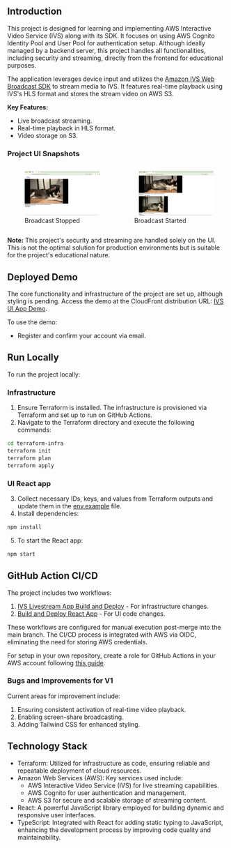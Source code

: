 ## Introduction
This project is designed for learning and implementing AWS Interactive Video Service (IVS) along with its SDK. It focuses on using AWS Cognito Identity Pool and User Pool for authentication setup. Although ideally managed by a backend server, this project handles all functionalities, including security and streaming, directly from the frontend for educational purposes.

The application leverages device input and utilizes the [Amazon IVS Web Broadcast SDK](https://aws.amazon.com/blogs/media/broadcast-from-a-browser-with-the-amazon-ivs-web-broadcast-sdk/) to stream media to IVS. It features real-time playback using IVS's HLS format and stores the stream video on AWS S3. 

**Key Features:**
- Live broadcast streaming.
- Real-time playback in HLS format.
- Video storage on S3.


### Project UI Snapshots
<div style="display: flex; justify-content: space-between;">
  <figure>
    <img src="./assets/broadcast1.png" style="margin-right: 10px;"/>
    <figcaption>Broadcast Stopped</figcaption>
  </figure>
  <figure>
    <img src="./assets/broadcast2.png" style="margin-left: 10px;"/>
    <figcaption>Broadcast Started</figcaption>
  </figure>
</div>

**Note:** This project's security and streaming are handled solely on the UI. This is not the optimal solution for production environments but is suitable for the project's educational nature.

## Deployed Demo
The core functionality and infrastructure of the project are set up, although styling is pending. Access the demo at the CloudFront distribution URL: [IVS UI App Demo](d29gm9l5e6ckn5.cloudfront.net).

To use the demo:
- Register and confirm your account via email.

## Run Locally
To run the project locally:

### Infrastructure
1. Ensure Terraform is installed. The infrastructure is provisioned via Terraform and set up to run on GitHub Actions.
2. Navigate to the Terraform directory and execute the following commands:

```bash
cd terraform-infra
terraform init
terraform plan
terraform apply
```

### UI React app
3. Collect necessary IDs, keys, and values from Terraform outputs and update them in the [env.example](env.example) file.
4. Install dependencies:

```bash
npm install
```

5. To start the React app:

```bash
npm start
```


## GitHub Action CI/CD
The project includes two workflows:
1. [IVS Livestream App Build and Deploy](.github/workflows/react_app_build_deploy.yaml) - For infrastructure changes.
2. [Build and Deploy React App](.github/workflows/react_app_build_deploy.yaml) - For UI code changes.

These workflows are configured for manual execution post-merge into the main branch. The CI/CD process is integrated with AWS via OIDC, eliminating the need for storing AWS credentials. 

For setup in your own repository, create a role for GitHub Actions in your AWS account following [this guide](https://docs.github.com/en/actions/deployment/security-hardening-your-deployments/configuring-openid-connect-in-amazon-web-services).

### Bugs and Improvements for V1
Current areas for improvement include:
1. Ensuring consistent activation of real-time video playback.
2. Enabling screen-share broadcasting.
3. Adding Tailwind CSS for enhanced styling.

## Technology Stack

- Terraform: Utilized for infrastructure as code, ensuring reliable and repeatable deployment of cloud resources.
- Amazon Web Services (AWS): Key services used include:
    - AWS Interactive Video Service (IVS) for live streaming capabilities.
    - AWS Cognito for user authentication and management.
    - AWS S3 for secure and scalable storage of streaming content.
- React: A powerful JavaScript library employed for building dynamic and responsive user interfaces.
- TypeScript: Integrated with React for adding static typing to JavaScript, enhancing the development process by improving code quality and maintainability.